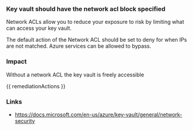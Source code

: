 
### Key vault should have the network acl block specified

Network ACLs allow you to reduce your exposure to risk by limiting what can access your key vault. 

The default action of the Network ACL should be set to deny for when IPs are not matched. Azure services can be allowed to bypass.

### Impact
Without a network ACL the key vault is freely accessible

<!-- DO NOT CHANGE -->
{{ remediationActions }}

### Links
- https://docs.microsoft.com/en-us/azure/key-vault/general/network-security
        